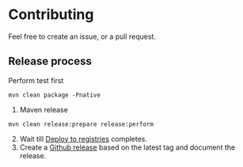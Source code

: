# Contributing

Feel free to create an issue, or a pull request.

## Release process

Perform test first

```shell
mvn clean package -Pnative
```

1. Maven release
```shell
mvn clean release:prepare release:perform
```
2. Wait till [Deploy to registries](https://github.com/spaship/content-git/actions/workflows/docker-publish.yaml) completes.
3. Create a [Github release](https://github.com/spaship/content-git/releases) based on the latest tag and document the release.
